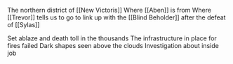 The northern district of [[New Victoris]] 
Where [[Aben]] is from
Where [[Trevor]] tells us to go to link up with the [[Blind Beholder]] after the defeat of [[Sylas]]

Set ablaze and death toll in the thousands
The infrastructure in place for fires failed
Dark shapes seen above the clouds
Investigation about inside job